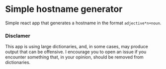 # Simple hostname generator

Simple react app that generates a hostname in the format `adjective*n+noun`.

### Disclamer

This app is using large dictionaries, and, in some cases, may produce output that can be offensive.
I encourage you to open an issue if you encounter something that, in your opinion, should be removed from dictionaries.
